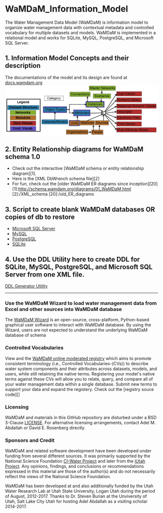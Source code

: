 # WaMDaM_Information_Model

The Water Management Data Model (WaMDaM) is information model to organize water management data with contextual metadata and controlled vocabulary for multiple datasets and models. WaMDaM is implemented in a relational model and works for SQLite, MySQL, PostgreSQL, and Microsoft SQL Server. 

## 1. Information Model Concepts and their description

The documentations of the model and its design are found at [docs.wamdam.org](http://docs.wamdam.org/DesignDocumentation/Desing_Req/)
![](Documentation/WaMDaM_Conceptual.jpg)


## 2. Entity Relationship diagrams for WaMDaM schema 1.0

* Check out the interactive [WaMDaM schema or entity relationship diagram][1]. 
* Here is the [XML DbWrench schema file][2] 
* For fun, check out the [older WaMDaM ER diagrams since inception][20]
[1]:http://schema.wamdam.org/diagrams/01_WaMDaM.html
[2]:/XML_schema
[20]:/old_ER_diagrams

## 3. Script to create blank WaMDaM databases OR copies of db to restore 
* [Microsoft SQL Server](database_schemas/MS_SQL_Server)
* [MySQL](database_schemas/MySQL)
* [PostgreSQL](/database_schemas/PostgreSQL)
* [SQLite](/database_schemas/SQLite)


## 4. Use the DDL Utility here to create DDL for SQLite, MySQL, PostgreSQL, and Microsoft SQL Server from one XML file. 
[DDL Generator Utility][10]

[10]:https://github.com/WamdamProject/WaMDaM_DDL_generator

--------------------------------------------------------------------------------------------------------------------------
### Use the WaMDaM Wizard to load water management data from Excel and other sources into WaMDaM database 
The [WaMDaM Wizard][3] is an open-source, cross-platform, Python-based graphical user software to interact with WaMDaM database. By using the Wizard, users are not expected to understand the underlying WaMDaM database of schema

[3]:https://github.com/WamdamProject/WaMDaM_Wizard


### Controlled Vocabularies
View and the [WaMDaM online moderated registry][4] which aims to promote consistent terminology (i.e., Controlled Vocabularies-(CVs)) to describe water system components and their attributes across datasets, models, and users, while still retaining the native terms. Registering your model's native terms against these CVs will allow you to relate, query, and compare all of your water management data within a single database. Submit new terms to support your data and expand the registery. Check out the [registry souce code][]  

[4]:https://github.com/WamdamProject/WaMDaM_ControlledVocabularies
[5]:http://vocabulary.wamdam.org


### Licensing  
WaMDaM and materials in this GitHub repository are disturbed under a BSD 3-Clause [LICENSE](/LICENSE). 
For alternative licensing arrangements, contact Adel M. Abdallah or David E. Rosenberg directly.    


### Sponsors and Credit  
WaMDaM and related software development have been developed under funding from several different sources. It was primarily supported by the National Science Foundation <a href="http://www.nsf.gov/awardsearch/showAward?AWD_ID=1135482" target="_blank">CI-Water Project</a> and later from the <a href="https://www.nsf.gov/awardsearch/showAward?AWD_ID=1208732" target="_blank">iUtah Project</a>. 
Any opinions, findings, and conclusions or recommendations expressed in this material are those of the author(s) and do not necessarily reflect the views of the National Science Foundation.    

WaMDaM has been developed at and also additionally funded by the Utah Water Research Lab at Utah State University, Logan Utah during the period of August, 2012-2017. Thanks to Dr. Steven Burian at the Unviversity of Utah, Salt Lake City Utah for hosting Adel Abdallah as a visiting scholar 2014-2017.  

